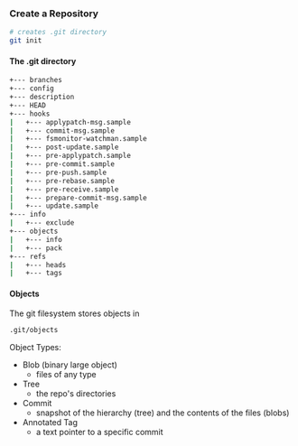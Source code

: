 ### Create a Repository
```bash
# creates .git directory
git init
```
#### The .git directory
```bash
+--- branches
+--- config
+--- description
+--- HEAD
+--- hooks
|   +--- applypatch-msg.sample
|   +--- commit-msg.sample
|   +--- fsmonitor-watchman.sample
|   +--- post-update.sample
|   +--- pre-applypatch.sample
|   +--- pre-commit.sample
|   +--- pre-push.sample
|   +--- pre-rebase.sample
|   +--- pre-receive.sample
|   +--- prepare-commit-msg.sample
|   +--- update.sample
+--- info
|   +--- exclude
+--- objects
|   +--- info
|   +--- pack
+--- refs
|   +--- heads
|   +--- tags
```

#### Objects
The git filesystem stores objects in
```bash
.git/objects
```

Object Types:
- Blob (binary large object)
  - files of any type
- Tree
  - the repo's directories
- Commit
  - snapshot of the hierarchy (tree) and the contents of the files (blobs)
- Annotated Tag
  - a text pointer to a specific commit

